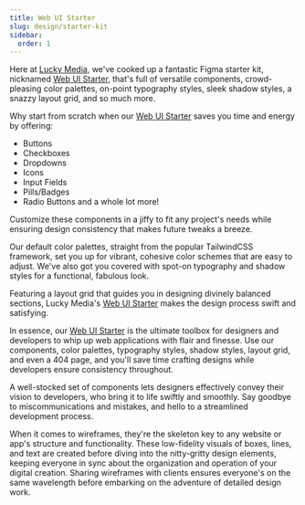 ```yaml
---
title: Web UI Starter
slug: design/starter-kit
sidebar:
  order: 1
---
```


Here at [Lucky Media](https://www.luckymedia.dev), we've cooked up a fantastic Figma starter kit, nicknamed [Web UI Starter](https://www.figma.com/community/file/1243858237628374539), that's full of versatile components, crowd-pleasing color palettes, on-point typography styles, sleek shadow styles, a snazzy layout grid, and so much more.

Why start from scratch when our [Web UI Starter](https://www.figma.com/community/file/1243858237628374539) saves you time and energy by offering:

- Buttons
- Checkboxes
- Dropdowns
- Icons
- Input Fields
- Pills/Badges
- Radio Buttons
  and a whole lot more!

Customize these components in a jiffy to fit any project's needs while ensuring design consistency that makes future tweaks a breeze.

Our default color palettes, straight from the popular TailwindCSS framework, set you up for vibrant, cohesive color schemes that are easy to adjust. We've also got you covered with spot-on typography and shadow styles for a functional, fabulous look.

Featuring a layout grid that guides you in designing divinely balanced sections, Lucky Media's [Web UI Starter](https://www.figma.com/community/file/1243858237628374539) makes the design process swift and satisfying.

In essence, our [Web UI Starter](https://www.figma.com/community/file/1243858237628374539) is the ultimate toolbox for designers and developers to whip up web applications with flair and finesse. Use our components, color palettes, typography styles, shadow styles, layout grid, and even a 404 page, and you'll save time crafting designs while developers ensure consistency throughout.

A well-stocked set of components lets designers effectively convey their vision to developers, who bring it to life swiftly and smoothly. Say goodbye to miscommunications and mistakes, and hello to a streamlined development process.

When it comes to wireframes, they're the skeleton key to any website or app's structure and functionality. These low-fidelity visuals of boxes, lines, and text are created before diving into the nitty-gritty design elements, keeping everyone in sync about the organization and operation of your digital creation. Sharing wireframes with clients ensures everyone's on the same wavelength before embarking on the adventure of detailed design work.
